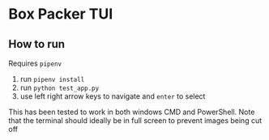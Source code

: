 # Box Packer TUI

## How to run
Requires `pipenv`

1. run `pipenv install`
2. run `python test_app.py`
3. use left right arrow keys to navigate and `enter` to select

This has been tested to work in both windows CMD and PowerShell. Note that the terminal should ideally be in full screen to prevent images being cut off
